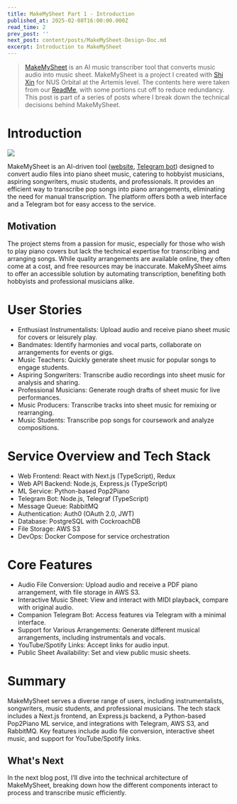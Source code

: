 ```yaml
---
title: MakeMySheet Part 1 - Introduction
published_at: 2025-02-08T16:00:00.000Z
read_time: 2
prev_post: ''
next_post: content/posts/MakeMySheet-Design-Doc.md
excerpt: Introduction to MakeMySheet
---
```


> [MakeMySheet](https://makemysheet.com) is an AI music transcriber tool that converts music audio into music sheet. MakeMySheet is a project I created with [Shi Xin](https://github.com/apollo-tan) for NUS Orbital at the Artemis level. The contents here were taken from our [ReadMe](https://drive.google.com/file/d/1MSCzP2GQiQ_NtrvwtkeRR3pjgD7xxjvQ/view), with some portions cut off to reduce redundancy. This post is part of a series of posts where I break down the technical decisions behind MakeMySheet.

# Introduction

![](/images/blog/makemysheet/image69.png)

MakeMySheet is an AI-driven tool ([website](https://makemysheet.com), [Telegram bot](https://t.me/makemysheet_bot)) designed to convert audio files into piano sheet music, catering to hobbyist musicians, aspiring songwriters, music students, and professionals. It provides an efficient way to transcribe pop songs into piano arrangements, eliminating the need for manual transcription. The platform offers both a web interface and a Telegram bot for easy access to the service.

## Motivation

The project stems from a passion for music, especially for those who wish to play piano covers but lack the technical expertise for transcribing and arranging songs. While quality arrangements are available online, they often come at a cost, and free resources may be inaccurate. MakeMySheet aims to offer an accessible solution by automating transcription, benefiting both hobbyists and professional musicians alike.

# User Stories

* Enthusiast Instrumentalists: Upload audio and receive piano sheet music for covers or leisurely play.
* Bandmates: Identify harmonies and vocal parts, collaborate on arrangements for events or gigs.
* Music Teachers: Quickly generate sheet music for popular songs to engage students.
* Aspiring Songwriters: Transcribe audio recordings into sheet music for analysis and sharing.
* Professional Musicians: Generate rough drafts of sheet music for live performances.
* Music Producers: Transcribe tracks into sheet music for remixing or rearranging.
* Music Students: Transcribe pop songs for coursework and analyze compositions.

# Service Overview and Tech Stack

* Web Frontend: React with Next.js (TypeScript), Redux
* Web API Backend: Node.js, Express.js (TypeScript)
* ML Service: Python-based Pop2Piano
* Telegram Bot: Node.js, Telegraf (TypeScript)
* Message Queue: RabbitMQ
* Authentication: Auth0 (OAuth 2.0, JWT)
* Database: PostgreSQL with CockroachDB
* File Storage: AWS S3
* DevOps: Docker Compose for service orchestration

# Core Features

* Audio File Conversion: Upload audio and receive a PDF piano arrangement, with file storage in AWS S3.
* Interactive Music Sheet: View and interact with MIDI playback, compare with original audio.
* Companion Telegram Bot: Access features via Telegram with a minimal interface.
* Support for Various Arrangements: Generate different musical arrangements, including instrumentals and vocals.
* YouTube/Spotify Links: Accept links for audio input.
* Public Sheet Availability: Set and view public music sheets.

# Summary

MakeMySheet serves a diverse range of users, including instrumentalists, songwriters, music students, and professional musicians. The tech stack includes a Next.js frontend, an Express.js backend, a Python-based Pop2Piano ML service, and integrations with Telegram, AWS S3, and RabbitMQ. Key features include audio file conversion, interactive sheet music, and support for YouTube/Spotify links.

## What's Next

In the next blog post, I’ll dive into the technical architecture of MakeMySheet, breaking down how the different components interact to process and transcribe music efficiently.

